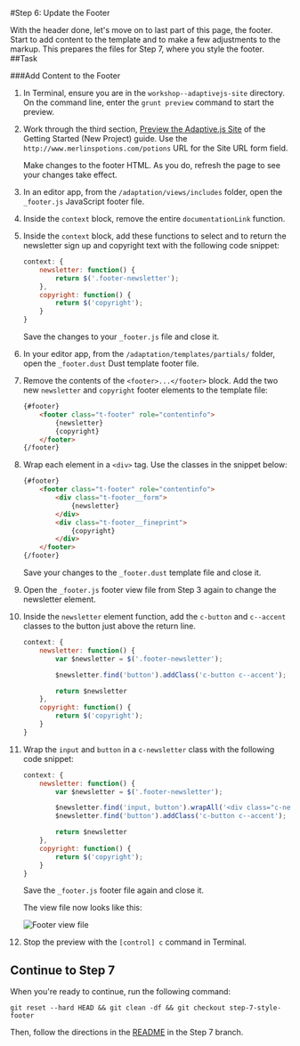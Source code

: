 #Step 6: Update the Footer

With the header done, let's move on to last part of this page, the footer. Start to add content to the template and to make a few adjustments to the markup. This prepares the files for Step 7, where you style the footer.
##Task

###Add Content to the Footer

1. In Terminal, ensure you are in the `workshop--adaptivejs-site` directory. On the command line, enter the `grunt preview` command to start the preview.
2. Work through the third section, [Preview the Adaptive.js Site](https://cloud.mobify.com/docs/adaptivejs/getting-started/new-project/#/start-adaptivejs-server) of the Getting Started (New Project) guide. Use the `http://www.merlinspotions.com/potions` URL for the Site URL form field.

    Make changes to the footer HTML. As you do, refresh the page to see your changes take effect.

3. In an editor app, from the `/adaptation/views/includes` folder, open the `_footer.js` JavaScript footer file.
4. Inside the `context` block, remove the entire `documentationLink` function.
5. Inside the `context` block, add these functions to select and to return the newsletter sign up and copyright text with the following code snippet:

    ```javascript
    context: {
        newsletter: function() {
            return $('.footer-newsletter');
        },
        copyright: function() {
            return $('copyright');
        }
    }
    ```
    
    Save the changes to your `_footer.js` file and close it.

6. In your editor app, from the `/adaptation/templates/partials/` folder, open the `_footer.dust` Dust template footer file.
7. Remove the contents of the `<footer>...</footer>` block. Add the two new `newsletter` and `copyright` footer elements to the template file:

    ```html
    {#footer}
        <footer class="t-footer" role="contentinfo">
            {newsletter}
            {copyright}
        </footer>
    {/footer}
    ```

8. Wrap each element in a `<div>` tag. Use the classes in the snippet below:

    ```html
    {#footer}
        <footer class="t-footer" role="contentinfo">
            <div class="t-footer__form">
                {newsletter}
            </div>
            <div class="t-footer__fineprint">
                {copyright}
            </div>
        </footer>
    {/footer}
    ```

    Save your changes to the `_footer.dust` template file and close it.

9. Open the `_footer.js` footer view file from Step 3 again to change the newsletter element.
10. Inside the `newsletter` element function, add the `c-button` and `c--accent` classes to the button just above the return line.

    ```javascript
    context: {
        newsletter: function() {
            var $newsletter = $('.footer-newsletter');

            $newsletter.find('button').addClass('c-button c--accent');

            return $newsletter
        },
        copyright: function() {
            return $('copyright');
        }
    }
    ```

11. Wrap the `input` and `button` in a `c-newsletter` class with the following code snippet:

    ```javascript
    context: {
        newsletter: function() {
            var $newsletter = $('.footer-newsletter');

            $newsletter.find('input, button').wrapAll('<div class="c-newsletter"></div>');
            $newsletter.find('button').addClass('c-button c--accent');

            return $newsletter
        },
        copyright: function() {
            return $('copyright');
        }
    }
    ```

    Save the `_footer.js` footer file again and close it.
    
    The view file now looks like this:

    ![Footer view file](https://s3.amazonaws.com/uploads.hipchat.com/15359/64553/UQGjgCJTk5owpRc/Screen%20Shot%202015-02-05%20at%204.27.54%20PM.png)

12. Stop the preview with the `[control] c` command in Terminal.

## Continue to Step 7

When you're ready to continue, run the following command:

```
git reset --hard HEAD && git clean -df && git checkout step-7-style-footer
```

Then, follow the directions in the [README](https://github.com/mobify/workshop--adaptivejs-site/blob/step-7-style-footer/README.md) in the Step 7 branch.
